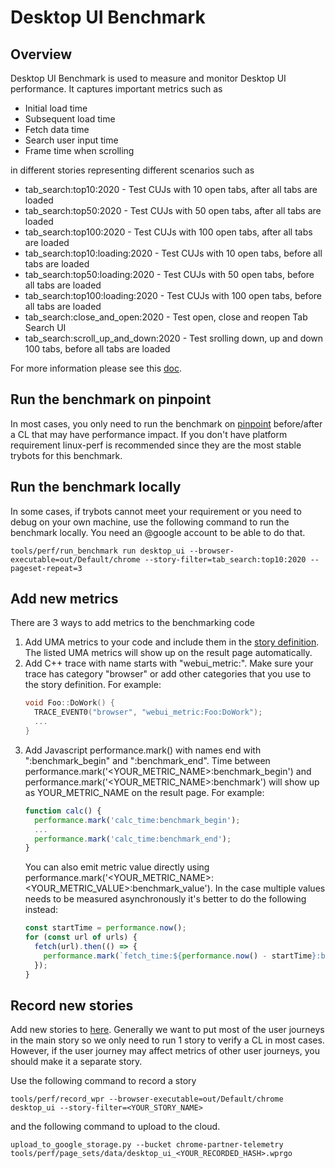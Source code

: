 # Desktop UI Benchmark

## Overview

Desktop UI Benchmark is used to measure and monitor Desktop UI performance.
It captures important metrics such as

* Initial load time
* Subsequent load time
* Fetch data time
* Search user input time
* Frame time when scrolling

in different stories representing different scenarios such as
* tab_search:top10:2020 - Test CUJs with 10 open tabs, after all tabs are loaded
* tab_search:top50:2020 - Test CUJs with 50 open tabs, after all tabs are loaded
* tab_search:top100:2020 - Test CUJs with 100 open tabs, after all tabs are loaded
* tab_search:top10:loading:2020 - Test CUJs with 10 open tabs, before all tabs are loaded
* tab_search:top50:loading:2020 - Test CUJs with 50 open tabs, before all tabs are loaded
* tab_search:top100:loading:2020 - Test CUJs with 100 open tabs, before all tabs are loaded
* tab_search:close_and_open:2020 - Test open, close and reopen Tab Search UI
* tab_search:scroll_up_and_down:2020 - Test srolling down, up and down 100 tabs, before all tabs are loaded


For more information please see this [doc](https://docs.google.com/document/d/1-1ijT7wt05hlBZmSKjX_DaTCzVqpxbfTM1y-j7kYHlc).

## Run the benchmark on pinpoint

In most cases, you only need to run the benchmark on [pinpoint](https://pinpoint-dot-chromeperf.appspot.com/) before/after a CL that may have performance impact. If you don't have platform requirement linux-perf is recommended since they are the most stable trybots for this benchmark.


## Run the benchmark locally

In some cases, if trybots cannot meet your requirement or you need to debug on your own machine, use the following command to run the benchmark locally. You need an @google account to be able to do that.

```
tools/perf/run_benchmark run desktop_ui --browser-executable=out/Default/chrome --story-filter=tab_search:top10:2020 --pageset-repeat=3
```


## Add new metrics

There are 3 ways to add metrics to the benchmarking code

1. Add UMA metrics to your code and include them in the [story definition](../../../../tools/perf/page_sets/tab_search_story.py). The listed UMA metrics will show up on the result page automatically.
2. Add C++ trace with name starts with "webui_metric:". Make sure your trace has category "browser" or add other categories that you use to the story definition. For example:
   ```c++
   void Foo::DoWork() {
     TRACE_EVENT0("browser", "webui_metric:Foo:DoWork");
     ...
   }
   ```
3. Add Javascript performance.mark() with names end with ":benchmark_begin" and ":benchmark_end". Time between performance.mark('<YOUR_METRIC_NAME>:benchmark_begin') and performance.mark('<YOUR_METRIC_NAME>:benchmark') will show up as YOUR_METRIC_NAME on the result page. For example:
   ```javascript
   function calc() {
     performance.mark('calc_time:benchmark_begin');
     ...
     performance.mark('calc_time:benchmark_end');
   }
   ```
   You can also emit metric value directly using performance.mark('<YOUR_METRIC_NAME>:<YOUR_METRIC_VALUE>:benchmark_value'). In the case multiple values needs to be measured asynchronously it's better to do the following instead:
   ```javascript
   const startTime = performance.now();
   for (const url of urls) {
     fetch(url).then(() => {
       performance.mark(`fetch_time:${performance.now() - startTime}:benchmark_value`);
     });
   }
   ```

## Record new stories

Add new stories to [here](../../../../tools/perf/page_sets/desktop_ui/desktop_ui_stories.py).
Generally we want to put most of the user journeys in the main story so we only need to run 1 story to verify a CL in most cases. However, if the user journey may affect metrics of other user journeys, you should make it a separate story.

Use the following command to record a story
```
tools/perf/record_wpr --browser-executable=out/Default/chrome desktop_ui --story-filter=<YOUR_STORY_NAME>
```
and the following command to upload to the cloud.
```
upload_to_google_storage.py --bucket chrome-partner-telemetry tools/perf/page_sets/data/desktop_ui_<YOUR_RECORDED_HASH>.wprgo
```
